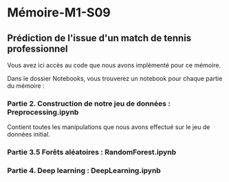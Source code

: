 # Mémoire-M1-S09
## Prédiction de l'issue d'un match de tennis professionnel

Vous avez ici accès au code que nous avons implémenté pour ce mémoire.

Dans le dossier Notebooks, vous trouverez un notebook pour chaque partie du mémoire :

### Partie 2. Construction de notre jeu de données : Preprocessing.ipynb
Contient toutes les manipulations que nous avons effectué sur le jeu de données initial.

### Partie 3.5 Forêts aléatoires : RandomForest.ipynb 

### Partie 4. Deep learning : DeepLearning.ipynb 
